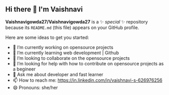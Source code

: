 ## Hi there 👋 I'm Vaishnavi


**Vaishnavigowda27/Vaishnavigowda27** is a ✨ _special_ ✨ repository because its `README.md` (this file) appears on your GitHub profile.

Here are some ideas to get you started:

- 🔭 I’m currently working on opensource projects
- 🌱 I’m currently learning web development | Github
- 👯 I’m looking to collaborate on the opensource projects
- 🤔 I’m looking for help with how to contribute on opensource projects as a begineer
- 💬 Ask me about developer and fast learner
- 📫 How to reach me: https://in.linkedin.com/in/vaishnavi-s-626976256
- 😄 Pronouns: she/her


